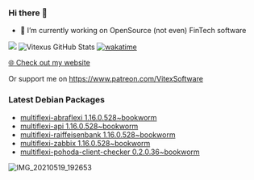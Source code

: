 ### Hi there 👋

- 🔭 I’m currently working on OpenSource  (not even) FinTech software

![](https://komarev.com/ghpvc/?username=Vitexus)
![Vitexus GitHub Stats](https://github-readme-stats.vercel.app/api?username=Vitexus&show_icons=true)
[![wakatime](https://wakatime.com/badge/user/5abba9ca-813e-43ac-9b5f-b1cfdf3dc1c7.svg)](https://wakatime.com/@5abba9ca-813e-43ac-9b5f-b1cfdf3dc1c7)

<p><a href="https://vitexsoftware.cz">🌐 Check out my website</a></p>

Or support me on https://www.patreon.com/VitexSoftware

### Latest Debian Packages
<!-- DEBIAN-PACKAGES-LIST:START -->
- [multiflexi-abraflexi 1.16.0.528~bookworm](https://repo.vitexsoftware.com/package.php?package=multiflexi-abraflexi)
- [multiflexi-api 1.16.0.528~bookworm](https://repo.vitexsoftware.com/package.php?package=multiflexi-api)
- [multiflexi-raiffeisenbank 1.16.0.528~bookworm](https://repo.vitexsoftware.com/package.php?package=multiflexi-raiffeisenbank)
- [multiflexi-zabbix 1.16.0.528~bookworm](https://repo.vitexsoftware.com/package.php?package=multiflexi-zabbix)
- [multiflexi-pohoda-client-checker 0.2.0.36~bookworm](https://repo.vitexsoftware.com/package.php?package=multiflexi-pohoda-client-checker)
<!-- DEBIAN-PACKAGES-LIST:END -->

![IMG_20210519_192653](https://user-images.githubusercontent.com/2621130/120022731-1bd48900-bfed-11eb-90f9-4f88f560b8b7.jpg)

<!--
**Vitexus/Vitexus** is a ✨ _special_ ✨ repository because its `README.md` (this file) appears on your GitHub profile.

Here are some ideas to get you started:

- 🌱 I’m currently learning ...
- 👯 I’m looking to collaborate on ...
- 🤔 I’m looking for help with ...
- 💬 Ask me about ...
- 📫 How to reach me: ...
- 😄 Pronouns: ...
- ⚡ Fun fact: ...
-->


